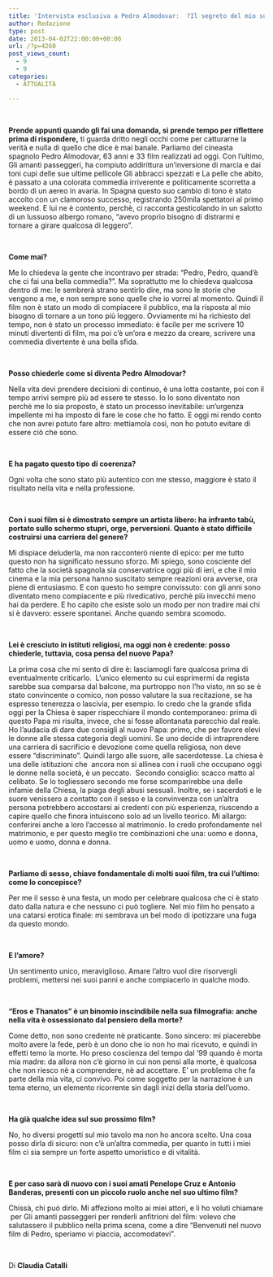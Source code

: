 ```yaml
---
title: 'Intervista esclusiva a Pedro Almodovar:  ?Il segreto del mio successo? La spontaneit  ?'
author: Redazione
type: post
date: 2013-04-02T22:00:00+00:00
url: /?p=4260
post_views_count:
  - 9
  - 9
categories:
  - ATTUALITÀ

---
```

&nbsp;

**Prende appunti quando gli fai una domanda, si prende tempo per riflettere prima di rispondere,** ti guarda dritto negli occhi come per catturarne la verit&agrave; e nulla di quello che dice &egrave; mai banale. Parliamo del cineasta spagnolo Pedro Almodovar, 63 anni e 33 film realizzati ad oggi. Con l&rsquo;ultimo, Gli amanti passeggeri, ha compiuto addirittura un&rsquo;inversione di marcia e dai toni cupi delle sue ultime pellicole Gli abbracci spezzati e La pelle che abito, &egrave; passato a una colorata commedia irriverente e politicamente scorretta a bordo di un aereo in avaria. In Spagna questo suo cambio di tono &egrave; stato accolto con un clamoroso successo, registrando 250mila spettatori al primo weekend. E lui ne &egrave; contento, perch&egrave;, ci racconta gesticolando in un salotto di un lussuoso albergo romano, &ldquo;avevo proprio bisogno di distrarmi e tornare a girare qualcosa di leggero&rdquo;.&nbsp;

&nbsp;

**Come mai?**

Me lo chiedeva la gente che incontravo per strada: &ldquo;Pedro, Pedro, quand&rsquo;&egrave; che ci fai una bella commedia?&rdquo;. Ma soprattutto me lo chiedeva qualcosa dentro di me: le sembrer&agrave; strano sentirlo dire, ma sono le storie che vengono a me, e non sempre sono quelle che io vorrei al momento. Quindi il film non &egrave; stato un modo di compiacere il pubblico, ma la risposta al mio bisogno di tornare a un tono pi&ugrave; leggero. Ovviamente mi ha richiesto del tempo, non &egrave; stato un processo immediato: &egrave; facile per me scrivere 10 minuti divertenti di film, ma poi c&rsquo;&egrave; un&rsquo;ora e mezzo da creare, scrivere una commedia divertente &egrave; una bella sfida.

&nbsp;

**Posso chiederle come si diventa Pedro Almodovar?**

Nella vita devi prendere decisioni di continuo, &egrave; una lotta costante, poi con il tempo arrivi sempre pi&ugrave; ad essere te stesso. Io lo sono diventato non perch&egrave; me lo sia proposto, &egrave; stato un processo inevitabile: un&rsquo;urgenza impellente mi ha imposto di fare le cose che ho fatto. E oggi mi rendo conto che non avrei potuto fare altro: mettiamola cos&igrave;, non ho potuto evitare di essere ci&ograve; che sono.

&nbsp;

**E ha pagato questo tipo di coerenza?**

Ogni volta che sono stato pi&ugrave; autentico con me stesso, maggiore &egrave; stato il risultato nella vita e nella professione.&nbsp;

&nbsp;

**Con i suoi film si &egrave; dimostrato sempre un artista libero: ha infranto tab&ugrave;, portato sullo schermo stupri, orge, perversioni. Quanto &egrave; stato difficile costruirsi una carriera del genere?**

Mi dispiace deluderla, ma non racconter&ograve; niente di epico: per me tutto questo non ha significato nessuno sforzo. Mi spiego, sono cosciente del fatto che la societ&agrave; spagnola sia conservatrice oggi pi&ugrave; di ieri, e che il mio cinema e la mia persona hanno suscitato sempre reazioni ora avverse, ora piene di entusiasmo. E con questo ho sempre convissuto: con gli anni sono diventato meno compiacente e pi&ugrave; rivedicativo, perch&egrave; pi&ugrave; invecchi meno hai da perdere. E ho capito che esiste solo un modo per non tradire mai chi si &egrave; davvero: essere spontanei. Anche quando sembra scomodo.

&nbsp;

**Lei &egrave; cresciuto in istituti religiosi, ma oggi non &egrave; credente: posso chiederle, tuttavia, cosa pensa del nuovo Papa?**

La prima cosa che mi sento di dire &egrave;: lasciamogli fare qualcosa prima di eventualmente criticarlo. &nbsp;L&rsquo;unico elemento su cui esprimermi da regista sarebbe sua comparsa dal balcone, ma purtroppo non l&rsquo;ho visto, nn so se &egrave; stato convincente o comico, non posso valutare la sua recitazione, se ha espresso tenerezza o lascivia, per esempio. Io credo che la grande sfida oggi per la Chiesa &egrave; saper rispecchiare il mondo contemporaneo: prima di questo Papa mi risulta, invece, che si fosse allontanata parecchio dal reale. Ho l&rsquo;audacia di dare due consigli al nuovo Papa: primo, che per favore elevi le donne alle stessa categoria degli uomini. Se uno decide di intraprendere una carriera di sacrificio e devozione come quella religiosa, non deve essere &ldquo;discriminato&rdquo;. Quindi largo alle suore, alle sacerdotesse. La chiesa &egrave; una delle istituzioni che &nbsp;ancora non si allinea con i ruoli che occupano oggi le donne nella societ&agrave;, &egrave; un peccato. &nbsp;Secondo consiglio: scacco matto al celibato. Se lo togliessero secondo me forse scomparirebbe una delle infamie della Chiesa, la piaga degli abusi sessuali. Inoltre, se i sacerdoti e le suore venissero a contatto con il sesso e la convinvenza con un&rsquo;altra persona potrebbero accostarsi ai credenti con pi&ugrave; esperienza, riuscendo a capire quello che finora intuiscono solo ad un livello teorico. Mi allargo: conferirei anche a loro l&rsquo;accesso al matrimonio. Io credo profondamente nel matrimonio, e per questo meglio tre combinazioni che una: uomo e donna, uomo e uomo, donna e donna.&nbsp;

&nbsp;

**Parliamo di sesso, chiave fondamentale di molti suoi film, tra cui l&rsquo;ultimo: come lo concepisce?**	<span class="Apple-tab-span" style="white-space:pre"></span>

Per me il sesso &egrave; una festa, un modo per celebrare qualcosa che ci &egrave; stato dato dalla natura e che nessuno ci pu&ograve; togliere. Nel mio film ho pensato a una catarsi erotica finale: mi sembrava un bel modo di ipotizzare una fuga da questo mondo.

&nbsp;

**E l&rsquo;amore?**

Un sentimento unico, meraviglioso. Amare l&rsquo;altro vuol dire risorvergli problemi, mettersi nei suoi panni e anche compiacerlo in qualche modo.&nbsp;

&nbsp;

**&ldquo;Eros e Thanatos&rdquo; &egrave; un binomio inscindibile nella sua filmografia: anche nella vita &egrave; ossessionato dal pensiero della morte?**

Come detto, non sono credente n&egrave; praticante. Sono sincero: mi piacerebbe molto avere la fede, per&ograve; &egrave; un dono che io non ho mai ricevuto, e quindi in effetti temo la morte. Ho preso coscienza del tempo dal &rsquo;99 quando &egrave; morta mia madre: da allora non c&rsquo;&egrave; giorno in cui non pensi alla morte, &egrave; qualcosa che non riesco n&egrave; a comprendere, n&egrave; ad accettare. E&rsquo; un problema che fa parte della mia vita, ci convivo. Poi come soggetto per la narrazione &egrave; un tema eterno, un elemento ricorrente sin dagli inizi della storia dell&rsquo;uomo.

&nbsp;

**Ha gi&agrave; qualche idea sul suo prossimo film?**

No, ho diversi progetti sul mio tavolo ma non ho ancora scelto. Una cosa posso dirla di sicuro: non c&rsquo;&egrave; un&rsquo;altra commedia, per quanto in tutti i miei film ci sia sempre un forte aspetto umoristico e di vitalit&agrave;.&nbsp;

&nbsp;

**E per caso sar&agrave; di nuovo con i suoi amati Penelope Cruz e Antonio Banderas, presenti con un piccolo ruolo anche nel suo ultimo film?**

Chiss&agrave;, chi pu&ograve; dirlo. Mi affeziono molto ai miei attori, e li ho voluti chiamare &nbsp;per Gli amanti passeggeri per renderli anfitrioni del film: volevo che salutassero il pubblico nella prima scena, come a dire &ldquo;Benvenuti nel nuovo film di Pedro, speriamo vi piaccia, accomodatevi&rdquo;.&nbsp;

&nbsp;

Di **Claudia Catalli&nbsp;**

<div>
  &nbsp;
</div>